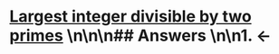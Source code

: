 # [Largest integer divisible by two primes](https://projecteuler.net/problem=347) \n\n\n## Answers \n\n1. &larr;
